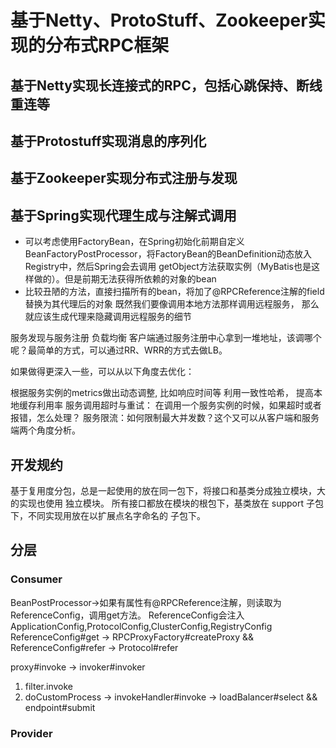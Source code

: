 # 基于Netty、ProtoStuff、Zookeeper实现的分布式RPC框架
## 基于Netty实现长连接式的RPC，包括心跳保持、断线重连等
## 基于Protostuff实现消息的序列化
## 基于Zookeeper实现分布式注册与发现
## 基于Spring实现代理生成与注解式调用


- 可以考虑使用FactoryBean，在Spring初始化前期自定义BeanFactoryPostProcessor，将FactoryBean的BeanDefinition动态放入Registry中，然后Spring会去调用
getObject方法获取实例（MyBatis也是这样做的）。但是前期无法获得所依赖的对象的bean
- 比较丑陋的方法，直接扫描所有的bean，将加了@RPCReference注解的field替换为其代理后的对象
既然我们要像调用本地方法那样调用远程服务， 那么就应该生成代理来隐藏调用远程服务的细节

服务发现与服务注册
负载均衡
客户端通过服务注册中心拿到一堆地址，该调哪个呢？最简单的方式，可以通过RR、WRR的方式去做LB。

如果做得更深入一些，可以从以下角度去优化：

根据服务实例的metrics做出动态调整, 比如响应时间等
利用一致性哈希， 提高本地缓存利用率
服务调用超时与重试： 在调用一个服务实例的时候，如果超时或者报错，怎么处理？
服务限流：如何限制最大并发数？这个又可以从客户端和服务端两个角度分析。
## 开发规约
基于复⽤度分包，总是⼀起使⽤的放在同⼀包下，将接⼝和基类分成独⽴模块，⼤的实现也使⽤
独⽴模块。
所有接⼝都放在模块的根包下，基类放在 support ⼦包下，不同实现⽤放在以扩展点名字命名的
⼦包下。

## 分层
### Consumer
BeanPostProcessor->如果有属性有@RPCReference注解，则读取为ReferenceConfig，调用get方法。
ReferenceConfig会注入ApplicationConfig,ProtocolConfig,ClusterConfig,RegistryConfig
ReferenceConfig#get ->   RPCProxyFactory#createProxy && ReferenceConfig#refer -> Protocol#refer  

proxy#invoke -> invoker#invoker 
1) filter.invoke 
2) doCustomProcess -> invokeHandler#invoke -> loadBalancer#select && endpoint#submit

### Provider

